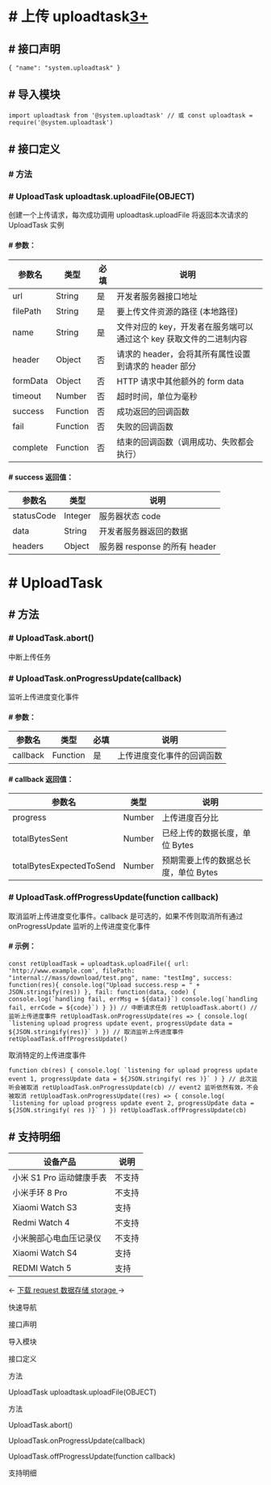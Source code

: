 <!-- 源地址: https://iot.mi.com/vela/quickapp/zh/features/network/uploadtask.html -->

# # 上传 uploadtask[3+](</vela/quickapp/zh/guide/version/APILevel3>)

## # 接口声明

``` { "name": "system.uploadtask" } ```

## # 导入模块

``` import uploadtask from '@system.uploadtask' // 或 const uploadtask = require('@system.uploadtask') ```

## # 接口定义

### # 方法

### # UploadTask uploadtask.uploadFile(OBJECT)

创建一个上传请求，每次成功调用 uploadtask.uploadFile 将返回本次请求的 UploadTask 实例

#### # 参数：

参数名 | 类型 | 必填 | 说明  
---|---|---|---  
url | String | 是 | 开发者服务器接口地址  
filePath | String | 是 | 要上传文件资源的路径 (本地路径)  
name | String | 是 | 文件对应的 key，开发者在服务端可以通过这个 key 获取文件的二进制内容  
header | Object | 否 | 请求的 header，会将其所有属性设置到请求的 header 部分  
formData | Object | 否 | HTTP 请求中其他额外的 form data  
timeout | Number | 否 | 超时时间，单位为毫秒  
success | Function | 否 | 成功返回的回调函数  
fail | Function | 否 | 失败的回调函数  
complete | Function | 否 | 结束的回调函数（调用成功、失败都会执行）  
  
#### # success 返回值：

参数名 | 类型 | 说明  
---|---|---  
statusCode | Integer | 服务器状态 code  
data | String | 开发者服务器返回的数据  
headers | Object | 服务器 response 的所有 header  
  
# # UploadTask

## # 方法

### # UploadTask.abort()

中断上传任务

### # UploadTask.onProgressUpdate(callback)

监听上传进度变化事件

#### # 参数：

参数名 | 类型 | 必填 | 说明  
---|---|---|---  
callback | Function | 是 | 上传进度变化事件的回调函数  
  
#### # callback 返回值：

参数名 | 类型 | 说明  
---|---|---  
progress | Number | 上传进度百分比  
totalBytesSent | Number | 已经上传的数据长度，单位 Bytes  
totalBytesExpectedToSend | Number | 预期需要上传的数据总长度，单位 Bytes  
  
### # UploadTask.offProgressUpdate(function callback)

取消监听上传进度变化事件。callback 是可选的，如果不传则取消所有通过 onProgressUpdate 监听的上传进度变化事件

#### # 示例：

``` const retUploadTask = uploadtask.uploadFile({ url: 'http://www.example.com', filePath: "internal://mass/download/test.png", name: "testImg", success: function(res){ console.log("Upload success.resp = " + JSON.stringify(res)) }, fail: function(data, code) { console.log(`handling fail, errMsg = ${data)}`) console.log(`handling fail, errCode = ${code}`) } }) // 中断请求任务 retUploadTask.abort() // 监听上传进度事件 retUploadTask.onProgressUpdate(res => { console.log( `listening upload progress update event, progressUpdate data = ${JSON.stringify(res)}` ) }) // 取消监听上传进度事件 retUploadTask.offProgressUpdate() ```

取消特定的上传进度事件

``` function cb(res) { console.log( `listening for upload progress update event 1, progressUpdate data = ${JSON.stringify( res )}` ) } // 此次监听会被取消 retUploadTask.onProgressUpdate(cb) // event2 监听依然有效，不会被取消 retUploadTask.onProgressUpdate((res) => { console.log( `listening for upload progress update event 2, progressUpdate data = ${JSON.stringify( res )}` ) }) retUploadTask.offProgressUpdate(cb) ```

## # 支持明细

设备产品 | 说明  
---|---  
小米 S1 Pro 运动健康手表 | 不支持  
小米手环 8 Pro | 不支持  
Xiaomi Watch S3 | 支持  
Redmi Watch 4 | 不支持  
小米腕部心电血压记录仪 | 不支持  
Xiaomi Watch S4 | 支持  
REDMI Watch 5 | 支持  
  
← [ 下载 request ](</vela/quickapp/zh/features/network/request.html>) [ 数据存储 storage ](</vela/quickapp/zh/features/data/storage.html>) → 

快速导航

接口声明

导入模块

接口定义

方法

UploadTask uploadtask.uploadFile(OBJECT)

方法

UploadTask.abort()

UploadTask.onProgressUpdate(callback)

UploadTask.offProgressUpdate(function callback)

支持明细
